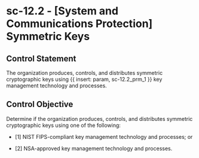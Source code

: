 # sc-12.2 - \[System and Communications Protection\] Symmetric Keys

## Control Statement

The organization produces, controls, and distributes symmetric cryptographic keys using {{ insert: param, sc-12.2_prm_1 }} key management technology and processes.

## Control Objective

Determine if the organization produces, controls, and distributes symmetric cryptographic keys using one of the following:

- \[1\] NIST FIPS-compliant key management technology and processes; or

- \[2\] NSA-approved key management technology and processes.
